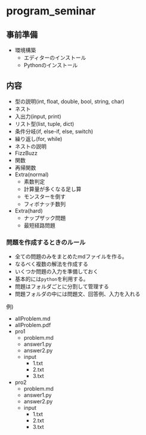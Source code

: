 # program_seminar

## 事前準備
- 環境構築
  - エディターのインストール
  - Pythonのインストール

## 内容
- 型の説明(int, float, double, bool, string, char)
- ネスト
- 入出力(input, print)
- リスト型(list, tuple, dict)
- 条件分岐(if, else-if, else, switch)
- 繰り返し(for, while)
- ネストの説明
- FizzBuzz
- 関数
- 再帰関数
- Extra(normal)
  - 素数判定
  - 計算量が多くなる足し算
  - モンスターを倒す
  - フィボナッチ数列
- Extra(hard)
  - ナップザック問題
  - 最短経路問題


### 問題を作成するときのルール
- 全ての問題のみをまとめたmdファイルを作る。
- なるべく複数の解法を作成する
- いくつか問題の入力を準備しておく
- 基本的には`python`を利用する。
- 問題はフォルダごとに分割して管理する
- 問題フォルダの中には問題文、回答例、入力を入れる

例)
- allProblem.md
- allProblem.pdf
- pro1
  - problem.md
  - answer1.py
  - answer2.py
  - input
    - 1.txt
    - 2.txt
    - 3.txt
- pro2
  - problem.md
  - answer1.py
  - answer2.py
  - input
    - 1.txt
    - 2.txt
    - 3.txt